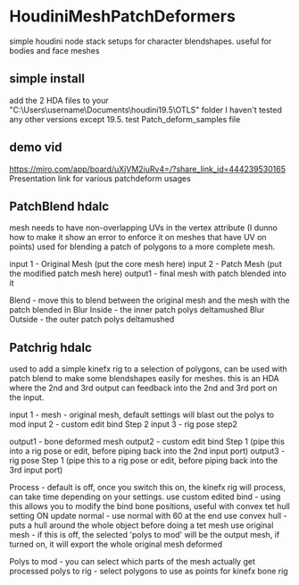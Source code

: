 # HoudiniMeshPatchDeformers
simple houdini node stack setups for character blendshapes. useful for bodies and face meshes

## simple install
add the 2 HDA files to your "C:\Users\username\Documents\houdini19.5\OTLS" folder
I haven't tested any other versions except 19.5.
test Patch_deform_samples file

## demo vid
https://miro.com/app/board/uXjVM2iuRv4=/?share_link_id=444239530165
Presentation link for various patchdeform usages

## PatchBlend hdalc
mesh needs to have non-overlapping UVs in the vertex attribute (I dunno how to make it show an error to enforce it on meshes that have UV on points)
used for blending a patch of polygons to a more complete mesh. 

input 1 - Original Mesh (put the core mesh here)
input 2 - Patch Mesh (put the modified patch mesh here)
output1 - final mesh with patch blended into it

Blend - move this to blend between the original mesh and the mesh with the patch blended in
Blur Inside - the inner patch polys deltamushed
Blur Outside - the outer patch polys deltamushed


## Patchrig hdalc
used to add a simple kinefx rig to a selection of polygons, can be used with patch blend to make some blendshapes easily for meshes. this is an HDA where the 2nd and 3rd output can feedback into the 2nd and 3rd port on the input.


input 1 - mesh - original mesh, default settings will blast out the polys to mod
input 2 - custom edit bind Step 2
input 3 - rig pose step2

output1 - bone deformed mesh 
output2 - custom edit bind Step 1 (pipe this into a rig pose or edit, before piping back into the 2nd input port)
output3 - rig pose Step 1 (pipe this to a rig pose or edit, before piping back into the 3rd input port)

Process - default is off, once you switch this on, the kinefx rig will process, can take time depending on your settings.
use custom edited bind - using this allows you to modify the bind bone positions, useful with convex tet hull setting ON
update normal - use normal with 60 at the end
use convex hull - puts a hull around the whole object before doing a tet mesh
use original mesh - if this is off, the selected 'polys to mod' will be the output mesh, if turned on, it will export the whole original mesh deformed

Polys to mod - you can select which parts of the mesh actually get processed
polys to rig - select polygons to use as points for kinefx bone rig

